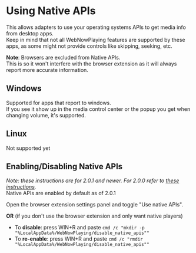 # Using Native APIs
This allows adapters to use your operating systems APIs to get media info from desktop apps.  
Keep in mind that not all WebNowPlaying features are supported by these apps, as some might not provide controls like skipping, seeking, etc.

**Note**: Browsers are excluded from Native APIs.  
This is so it won't interfere with the browser extension as it will always report more accurate information.

## Windows
Supported for apps that report to windows.  
If you see it show up in the media control center or the popup you get when changing volume, it's supported.

## Linux
Not supported yet

## Enabling/Disabling Native APIs
_Note: these instructions are for 2.0.1 and newer. For 2.0.0 refer to [these instructions](https://github.com/keifufu/WebNowPlaying-Redux/blob/b3f56118dac87d83eb66dbb3fa92fe8a8e0b8283/NativeAPIs.md)._  
Native APIs are enabled by default as of 2.0.1

Open the browser extension settings panel and toggle "Use native APIs".

**OR** (if you don't use the browser extension and only want native players)
- To **disable**: press WIN+R and paste `cmd /c "mkdir -p "%LocalAppData%/WebNowPlaying/disable_native_apis""`
- To **re-enable**: press WIN+R and paste `cmd /c "rmdir "%LocalAppData%/WebNowPlaying/disable_native_apis""`